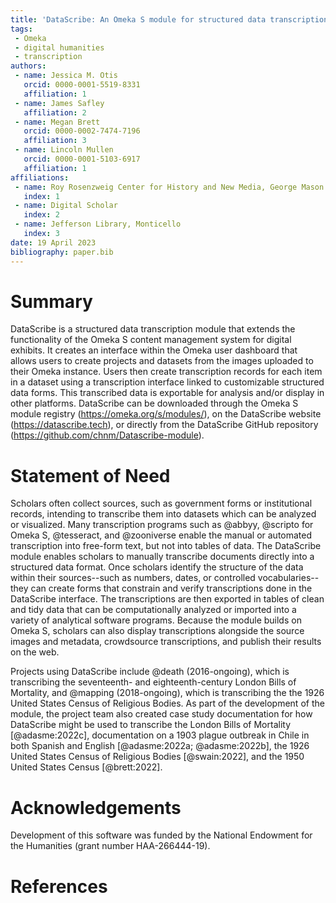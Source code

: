 ```yaml
---
title: 'DataScribe: An Omeka S module for structured data transcription'
tags:
 - Omeka
 - digital humanities
 - transcription
authors:
 - name: Jessica M. Otis
   orcid: 0000-0001-5519-8331
   affiliation: 1
 - name: James Safley
   affiliation: 2
 - name: Megan Brett
   orcid: 0000-0002-7474-7196
   affiliation: 3
 - name: Lincoln Mullen
   orcid: 0000-0001-5103-6917
   affiliation: 1
affiliations:
 - name: Roy Rosenzweig Center for History and New Media, George Mason University, USA
   index: 1
 - name: Digital Scholar
   index: 2
 - name: Jefferson Library, Monticello
   index: 3
date: 19 April 2023
bibliography: paper.bib
---
```


# Summary

DataScribe is a structured data transcription module that extends the functionality of the Omeka S content management system for digital exhibits. It creates an interface within the Omeka user dashboard that allows users to create projects and datasets from the images uploaded to their Omeka instance. Users then create transcription records for each item in a dataset using a transcription interface linked to customizable structured data forms. This transcribed data is exportable for analysis and/or display in other platforms. DataScribe can be downloaded through the Omeka S module registry (https://omeka.org/s/modules/), on the DataScribe website (https://datascribe.tech), or directly from the DataScribe GitHub repository (https://github.com/chnm/Datascribe-module).

# Statement of Need

Scholars often collect sources, such as government forms or institutional records, intending to transcribe them into datasets which can be analyzed or visualized. Many transcription programs such as @abbyy, @scripto for Omeka S, @tesseract, and @zooniverse enable the manual or automated transcription into free-form text, but not into tables of data. The DataScribe module enables scholars to manually transcribe documents directly into a structured data format. Once scholars identify the structure of the data within their sources--such as numbers, dates, or controlled vocabularies--they can create forms that constrain and verify transcriptions done in the DataScribe interface. The transcriptions are then exported in tables of clean and tidy data that can be computationally analyzed or imported into a variety of analytical software programs. Because the module builds on Omeka S, scholars can also display transcriptions alongside the source images and metadata, crowdsource transcriptions, and publish their results on the web.

Projects using DataScribe include @death (2016-ongoing), which is transcribing the seventeenth- and eighteenth-century London Bills of Mortality, and @mapping (2018-ongoing), which is transcribing the the 1926 United States Census of Religious Bodies. As part of the development of the module, the project team also created case study documentation for how DataScribe might be used to transcribe the London Bills of Mortality [@adasme:2022c], documentation on a 1903 plague outbreak in Chile in both Spanish and English [@adasme:2022a; @adasme:2022b], the 1926 United States Census of Religious Bodies [@swain:2022], and the 1950 United States Census [@brett:2022].

# Acknowledgements

Development of this software was funded by the National Endowment for the Humanities (grant number HAA-266444-19).

# References
